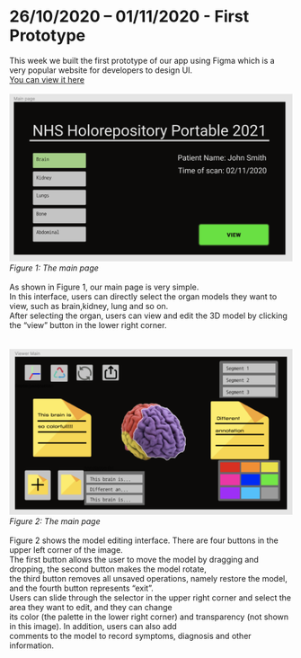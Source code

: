 # 26/10/2020 – 01/11/2020 - First Prototype

This week we built the first prototype of our app using Figma which is a very popular website for developers to design UI.<br>
[You can view it here](https://www.figma.com/proto/quo6iAuwTDs2te9PNm6VeN/Holorepository-prototype-1?node-id=3%3A22&scaling=scale-down)<br><br>
!["Figure 1: The main page"](./Images/Week3/1.png)<br>
*Figure 1: The main page*<br><br>
As shown in Figure 1, our main page is very simple.<br>
In this interface, users can directly select the organ models they want to view, such as brain,kidney, lung and so on.<br>
After selecting the organ, users can view and edit the 3D model by clicking the “view” button in the lower right corner.<br><br><br>
!["Figure 2: The viewer page"](./Images/Week3/2.png)<br>
*Figure 2: The main page*<br><br>
Figure 2 shows the model editing interface. There are four buttons in the upper left corner of the image.<br>
The first button allows the user to move the model by dragging and dropping, the second button makes the model rotate, <br>
the third button removes all unsaved operations, namely restore the model, and the fourth button represents “exit”.<br>
Users can slide through the selector in the upper right corner and select the area they want to edit, and they can change<br> 
its color (the palette in the lower right corner) and transparency (not shown in this image). In addition, users can also add<br>
comments to the model to record symptoms, diagnosis and other information.
